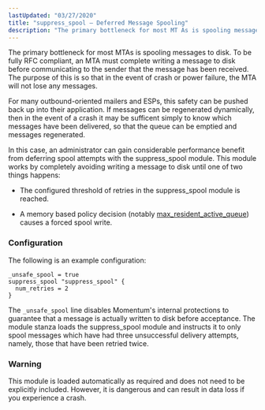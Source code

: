 ```yaml
---
lastUpdated: "03/27/2020"
title: "suppress_spool – Deferred Message Spooling"
description: "The primary bottleneck for most MT As is spooling messages to disk To be fully RFC compliant an MTA must complete writing a message to disk before communicating to the sender that the message has been received The purpose of this is so that in the event of crash or..."
---
```


<a name="idp23101360"></a> 

The primary bottleneck for most MTAs is spooling messages to disk. To be fully RFC compliant, an MTA must complete writing a message to disk before communicating to the sender that the message has been received. The purpose of this is so that in the event of crash or power failure, the MTA will not lose any messages.

For many outbound-oriented mailers and ESPs, this safety can be pushed back up into their application. If messages can be regenerated dynamically, then in the event of a crash it may be sufficent simply to know which messages have been delivered, so that the queue can be emptied and messages regenerated.

In this case, an administrator can gain considerable performance benefit from deferring spool attempts with the suppress_spool module. This module works by completely avoiding writing a message to disk until one of two things happens:

*   The configured threshold of retries in the suppress_spool module is reached.

*   A memory based policy decision (notably [max_resident_active_queue](/momentum/4/config/ref-max-resident-active-queue)) causes a forced spool write.

### <a name="idp23108352"></a> Configuration

The following is an example configuration:

<a name="example.suppress_spool3"></a> 


```
_unsafe_spool = true
suppress_spool "suppress_spool" {
  num_retries = 2
}
```

The `_unsafe_spool` line disables Momentum's internal protections to guarantee that a message is actually written to disk before acceptance. The module stanza loads the suppress_spool module and instructs it to only spool messages which have had three unsuccessful delivery attempts, namely, those that have been retried twice.

### Warning

This module is loaded automatically as required and does not need to be explicitly included. However, it is dangerous and can result in data loss if you experience a crash.